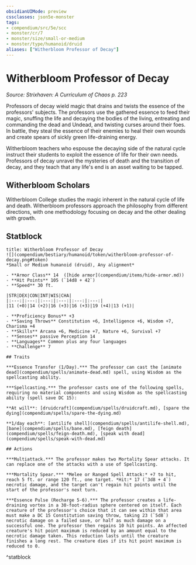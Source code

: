 ```yaml
---
obsidianUIMode: preview
cssclasses: json5e-monster
tags:
- compendium/src/5e/scc
- monster/cr/7
- monster/size/small-or-medium
- monster/type/humanoid/druid
aliases: ["Witherbloom Professor of Decay"]
---
```

# Witherbloom Professor of Decay
*Source: Strixhaven: A Curriculum of Chaos p. 223*  

Professors of decay wield magic that drains and twists the essence of the professors' subjects. The professors use the gathered essence to feed their magic, snuffing the life and decaying the bodies of the living, entreating and commanding the dead and Undead, and twisting curses around their foes. In battle, they steal the essence of their enemies to heal their own wounds and create spears of sickly green life-draining energy.

Witherbloom teachers who espouse the decaying side of the natural cycle instruct their students to exploit the essence of life for their own needs. Professors of decay unravel the mysteries of death and the transition of decay, and they teach that any life's end is an asset waiting to be tapped.

## Witherbloom Scholars

Witherbloom College studies the magic inherent in the natural cycle of life and death. Witherbloom professors approach the philosophy from different directions, with one methodology focusing on decay and the other dealing with growth.

## Statblock

```ad-statblock
title: Witherbloom Professor of Decay
![](compendium/bestiary/humanoid/token/witherbloom-professor-of-decay.png#token)
*Small or Medium humanoid (druid), Any alignment*

- **Armor Class** 14  ([hide armor](compendium/items/hide-armor.md))
- **Hit Points** 105 (`14d8 + 42`)
- **Speed** 30 ft.

|STR|DEX|CON|INT|WIS|CHA|
|:---:|:---:|:---:|:---:|:---:|:---:|
|11 (+0)|14 (+2)|16 (+3)|16 (+3)|19 (+4)|13 (+1)|

- **Proficiency Bonus** +3
- **Saving Throws** Constitution +6, Intelligence +6, Wisdom +7, Charisma +4
- **Skills** Arcana +6, Medicine +7, Nature +6, Survival +7
- **Senses** passive Perception 14
- **Languages** Common plus any four languages
- **Challenge** 7

## Traits

***Essence Transfer (1/Day).*** The professor can cast the [animate dead](compendium/spells/animate-dead.md) spell, using Wisdom as the spellcasting ability.

***Spellcasting.*** The professor casts one of the following spells, requiring no material components and using Wisdom as the spellcasting ability (spell save DC 15):

**At will**: [druidcraft](compendium/spells/druidcraft.md), [spare the dying](compendium/spells/spare-the-dying.md)

**1/day each**: [antilife shell](compendium/spells/antilife-shell.md), [bane](compendium/spells/bane.md), [feign death](compendium/spells/feign-death.md), [speak with dead](compendium/spells/speak-with-dead.md)

## Actions

***Multiattack.*** The professor makes two Mortality Spear attacks. It can replace one of the attacks with a use of Spellcasting.

***Mortality Spear.*** *Melee or Ranged Spell Attack:* +7 to hit, reach 5 ft. or range 120 ft., one target. *Hit:* 17 (`3d8 + 4`) necrotic damage, and the target can't regain hit points until the start of the professor's next turn.

***Essence Pulse (Recharge 5-6).*** The professor creates a life-draining vortex in a 30-foot-radius sphere centered on itself. Each creature of the professor's choice that it can see within that area must make a DC 15 Constitution saving throw, taking 23 (`5d8`) necrotic damage on a failed save, or half as much damage on a successful one. The professor then regains 10 hit points. An affected creature's hit point maximum is reduced by an amount equal to the necrotic damage taken. This reduction lasts until the creature finishes a long rest. The creature dies if its hit point maximum is reduced to 0.
```
^statblock
